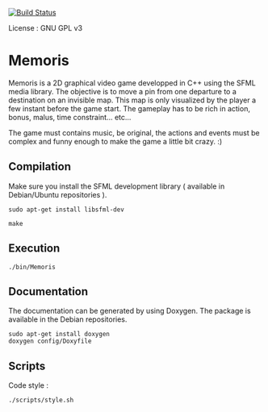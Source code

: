 [![Build Status](https://travis-ci.org/jean553/Memoris.svg?branch=1_create_game_controller)](https://travis-ci.org/jean553/Memoris)

License : GNU GPL v3

# Memoris
Memoris is a 2D graphical video game developped in C++ using the SFML media library. 
The objective is to move a pin from one departure to a destination on an invisible map. 
This map is only visualized by the player a few instant before the game start. 
The gameplay has to be rich in action, bonus, malus, time constraint... etc...

The game must contains music, be original, the actions and events must be complex and funny enough to make the game a little bit crazy. :)

## Compilation

Make sure you install the SFML development library ( available in Debian/Ubuntu repositories ).

```
sudo apt-get install libsfml-dev
```
```
make
```

## Execution

```
./bin/Memoris
```

## Documentation

The documentation can be generated by using Doxygen. The package is available in the Debian repositories.

```
sudo apt-get install doxygen
doxygen config/Doxyfile
```

## Scripts

Code style :

```
./scripts/style.sh
```
